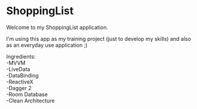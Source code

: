 # ShoppingList
Welcome to my ShoppingList application.

I'm using this app as my training project (just to develop my skills) and also as an everyday use application ;)

Ingredients:<br />
-MVVM<br />
-LiveData<br />
-DataBinding<br />
-ReactiveX<br />
-Dagger 2<br />
-Room Database<br />
-Clean Architecture<br />
